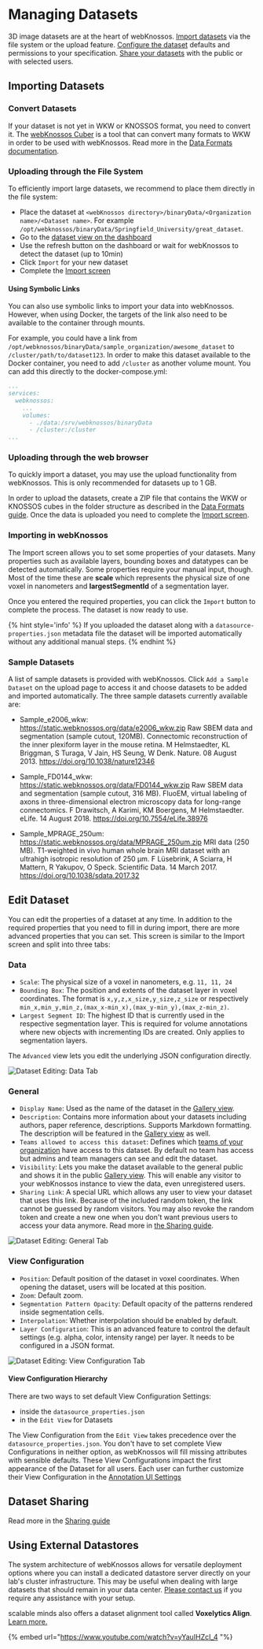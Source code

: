 # Managing Datasets

3D image datasets are at the heart of webKnossos.
[Import datasets](#importing-datasets) via the file system or the upload feature.
[Configure the dataset](#edit-dataset) defaults and permissions to your specification.
[Share your datasets](./sharing.md#dataset-sharing) with the public or with selected users.

## Importing Datasets

### Convert Datasets
If your dataset is not yet in WKW or KNOSSOS format, you need to convert it.
The [webKnossos Cuber](https://github.com/scalableminds/webknossos-cuber) is a tool that can convert many formats to WKW in order to be used with webKnossos.
Read more in the [Data Formats documentation](./data_formats.md).

### Uploading through the File System
To efficiently import large datasets, we recommend to place them directly in the file system:

* Place the dataset at `<webKnossos directory>/binaryData/<Organization name>/<Dataset name>`. For example `/opt/webknossos/binaryData/Springfield_University/great_dataset`.
* Go to the [dataset view on the dashboard](./dashboard.md)
* Use the refresh button on the dashboard or wait for webKnossos to detect the dataset (up to 10min)
* Click `Import` for your new dataset
* Complete the [Import screen](#importing-in-webknossos)

#### Using Symbolic Links

You can also use symbolic links to import your data into webKnossos.
However, when using Docker, the targets of the link also need to be available to the container through mounts.

For example, you could have a link from `/opt/webknossos/binaryData/sample_organization/awesome_dataset` to `/cluster/path/to/dataset123`.
In order to make this dataset available to the Docker container, you need to add `/cluster` as another volume mount.
You can add this directly to the docker-compose.yml:

```yaml
...
services:
  webknossos:
    ...
    volumes:
      - ./data:/srv/webknossos/binaryData
      - /cluster:/cluster
...
```

### Uploading through the web browser
To quickly import a dataset, you may use the upload functionality from webKnossos.
This is only recommended for datasets up to 1 GB.

In order to upload the datasets, create a ZIP file that contains the WKW or KNOSSOS cubes in the folder structure as described in the [Data Formats guide](./data_formats.md).
Once the data is uploaded you need to complete the [Import screen](#importing-in-webknossos).

### Importing in webKnossos

The Import screen allows you to set some properties of your datasets.
Many properties such as available layers, bounding boxes and datatypes can be detected automatically.
Some properties require your manual input, though.
Most of the time these are **scale** which represents the physical size of one voxel in nanometers and **largestSegmentId** of a segmentation layer.

Once you entered the required properties, you can click the `Import` button to complete the process.
The dataset is now ready to use.

{% hint style='info' %}
If you uploaded the dataset along with a `datasource-properties.json` metadata file the dataset will be imported automatically without any additional manual steps.
{% endhint %}

### Sample Datasets

A list of sample datasets is provided with webKnossos. Click `Add a Sample Dataset` on the upload page to access it and choose datasets to be added and imported automatically. The three sample datasets currently available are:

- Sample_e2006_wkw: https://static.webknossos.org/data/e2006_wkw.zip
Raw SBEM data and segmentation (sample cutout, 120MB).
Connectomic reconstruction of the inner plexiform layer in the mouse retina.
M Helmstaedter, KL Briggman, S Turaga, V Jain, HS Seung, W Denk.
Nature. 08 August 2013. https://doi.org/10.1038/nature12346

- Sample_FD0144_wkw: https://static.webknossos.org/data/FD0144_wkw.zip
Raw SBEM data and segmentation (sample cutout, 316 MB).
FluoEM, virtual labeling of axons in three-dimensional electron microscopy data for long-range connectomics.
F Drawitsch, A Karimi, KM Boergens, M Helmstaedter.
eLife. 14 August 2018. https://doi.org/10.7554/eLife.38976

- Sample_MPRAGE_250um: https://static.webknossos.org/data/MPRAGE_250um.zip
MRI data (250 MB).
T1-weighted in vivo human whole brain MRI dataset with an ultrahigh isotropic resolution of 250 μm.
F Lüsebrink, A Sciarra, H Mattern, R Yakupov, O Speck.
Scientific Data. 14 March 2017. https://doi.org/10.1038/sdata.2017.32


## Edit Dataset
You can edit the properties of a dataset at any time.
In addition to the required properties that you need to fill in during import, there are more advanced properties that you can set.
This screen is similar to the Import screen and split into three tabs:

### Data
- `Scale`: The physical size of a voxel in nanometers, e.g. `11, 11, 24`
- `Bounding Box`: The position and extents of the dataset layer in voxel coordinates. The format is `x,y,z,x_size,y_size,z_size` or respectively `min_x,min_y,min_z,(max_x-min_x),(max_y-min_y),(max_z-min_z)`.
- `Largest Segment ID`: The highest ID that is currently used in the respective segmentation layer. This is required for volume annotations where new objects with incrementing IDs are created. Only applies to segmentation layers.

The `Advanced` view lets you edit the underlying JSON configuration directly.

![Dataset Editing: Data Tab](images/dataset_data.png)

### General
- `Display Name`: Used as the name of the dataset in the [Gallery view](./sharing.md#public-sharing).
- `Description`: Contains more information about your datasets including authors, paper reference, descriptions. Supports Markdown formatting. The description will be featured in the [Gallery view](./sharing.md#public-sharing) as well.
- `Teams allowed to access this dataset`: Defines which [teams of your organization](./users.md) have access to this dataset. By default no team has access but admins and team managers can see and edit the dataset.
- `Visibility`: Lets you make the dataset available to the general public and shows it in the public [Gallery view](./sharing.md#public-sharing). This will enable any visitor to your webKnossos instance to view the data, even unregistered users.
- `Sharing Link`: A special URL which allows any user to view your dataset that uses this link. Because of the included random token, the link cannot be guessed by random visitors. You may also revoke the random token and create a new one when you don't want previous users to access your data anymore. Read more in [the Sharing guide](./sharing.md).

![Dataset Editing: General Tab](images/dataset_general.png)


### View Configuration
- `Position`: Default position of the dataset in voxel coordinates. When opening the dataset, users will be located at this position.
- `Zoom`: Default zoom.
- `Segmentation Pattern Opacity`: Default opacity of the patterns rendered inside segmentation cells.
- `Interpolation`: Whether interpolation should be enabled by default.
- `Layer Configuration`: This is an advanced feature to control the default settings (e.g. alpha, color, intensity range) per layer. It needs to be configured in a JSON format.

![Dataset Editing: View Configuration Tab](images/dataset_view_config.png)

#### View Configuration Hierarchy
There are two ways to set default View Configuration Settings:
- inside the `datasource_properties.json`
- in the `Edit View` for Datasets

The View Configuration from the `Edit View` takes precedence over the `datasource_properties.json`.
You don't have to set complete View Configurations in neither option, as webKnossos will fill missing attributes with sensible defaults.
These View Configurations impact the first appearance of the Dataset for all users.
Each user can further customize their View Configuration in the [Annotation UI Settings](./tracing_ui.md#dataset-settings)


## Dataset Sharing
Read more in the [Sharing guide](./sharing.md#dataset-sharing)

## Using External Datastores
The system architecture of webKnossos allows for versatile deployment options where you can install a dedicated datastore server directly on your lab's cluster infrastructure.
This may be useful when dealing with large datasets that should remain in your data center.
[Please contact us](mailto:hello@scalableminds.com) if you require any assistance with your setup.

scalable minds also offers a dataset alignment tool called **Voxelytics Align**.
[Learn more.](https://scalableminds.com/voxelytics-align)

{% embed url="https://www.youtube.com/watch?v=yYauIHZcI_4 "%} 
